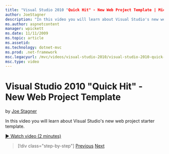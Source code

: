 ```yaml
---
title: "Visual Studio 2010 "Quick Hit" - New Web Project Template | Microsoft Docs"
author: JoeStagner
description: "In this video you will learn about Visual Studio's new web project starter template."
ms.author: aspnetcontent
manager: wpickett
ms.date: 11/11/2009
ms.topic: article
ms.assetid: 
ms.technology: dotnet-mvc
ms.prod: .net-framework
msc.legacyurl: /mvc/videos/visual-studio-2010/visual-studio-2010-quick-hit-new-web-project-template
msc.type: video
---
```

Visual Studio 2010 "Quick Hit" - New Web Project Template
====================
by [Joe Stagner](https://github.com/JoeStagner)

In this video you will learn about Visual Studio's new web project starter template.

[&#9654; Watch video (2 minutes)](https://channel9.msdn.com/Blogs/ASP-NET-Site-Videos/visual-studio-2010-quick-hit-new-web-project-template)

>[!div class="step-by-step"]
[Previous](visual-studio-2010-quick-hit-multi-monitor-support.md)
[Next](visual-studio-2010-quick-hit-new-multi-targeting.md)